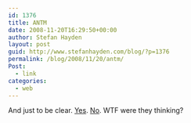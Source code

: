 ```yaml
---
id: 1376
title: ANTM
date: 2008-11-20T16:29:50+00:00
author: Stefan Hayden
layout: post
guid: http://www.stefanhayden.com/blog/?p=1376
permalink: /blog/2008/11/20/antm/
Post:
  - link
categories:
  - web
---
```

And just to be clear. <a href="http://www.cwtv.com/shows/americas-next-top-model11/cast/analeigh">Yes</a>. <a href="http://www.cwtv.com/shows/americas-next-top-model11/cast/mckey">No</a>. WTF were they thinking?